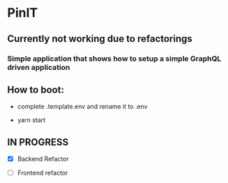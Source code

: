 # PinIT
## Currently not working due to refactorings

### Simple application that shows how to setup a simple  GraphQL driven application

## How to boot:

- complete .template.env and rename it to .env

- yarn start

## IN PROGRESS
- [x]  Backend Refactor
- [ ]  Frontend refactor


